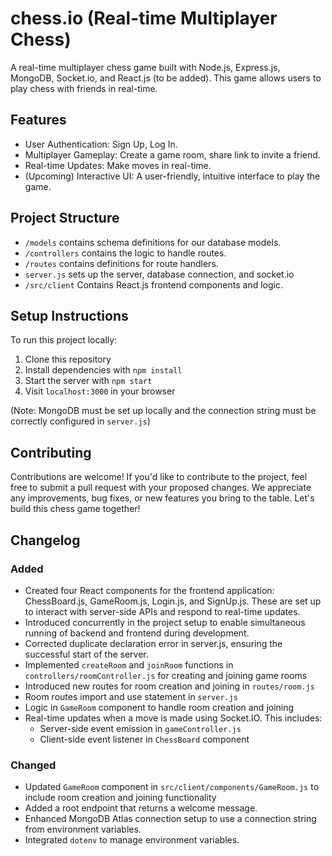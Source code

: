 # chess.io (Real-time Multiplayer Chess)

A real-time multiplayer chess game built with Node.js, Express.js, MongoDB, Socket.io, and React.js (to be added). This game allows users to play chess with friends in real-time.

## Features

- User Authentication: Sign Up, Log In.
- Multiplayer Gameplay: Create a game room, share link to invite a friend.
- Real-time Updates: Make moves in real-time.
- (Upcoming) Interactive UI: A user-friendly, intuitive interface to play the game.

## Project Structure

- `/models` contains schema definitions for our database models.
- `/controllers` contains the logic to handle routes.
- `/routes` contains definitions for route handlers.
- `server.js` sets up the server, database connection, and socket.io
- `/src/client` Contains React.js frontend components and logic.

## Setup Instructions

To run this project locally:

1. Clone this repository
2. Install dependencies with `npm install`
3. Start the server with `npm start`
4. Visit `localhost:3000` in your browser

(Note: MongoDB must be set up locally and the connection string must be correctly configured in `server.js`)

## Contributing

Contributions are welcome! If you'd like to contribute to the project, feel free to submit a pull request with your proposed changes. We appreciate any improvements, bug fixes, or new features you bring to the table. Let's build this chess game together!

## Changelog
### Added
- Created four React components for the frontend application: ChessBoard.js, GameRoom.js, Login.js, and SignUp.js. These are set up to interact with server-side APIs and respond to real-time updates.
- Introduced concurrently in the project setup to enable simultaneous running of backend and frontend during development.
- Corrected duplicate declaration error in server.js, ensuring the successful start of the server.
- Implemented `createRoom` and `joinRoom` functions in `controllers/roomController.js` for creating and joining game rooms
- Introduced new routes for room creation and joining in `routes/room.js`
- Room routes import and use statement in `server.js`
- Logic in `GameRoom` component to handle room creation and joining
- Real-time updates when a move is made using Socket.IO. This includes:
    - Server-side event emission in `gameController.js`
    - Client-side event listener in `ChessBoard` component

### Changed
- Updated `GameRoom` component in `src/client/components/GameRoom.js` to include room creation and joining functionality
- Added a root endpoint that returns a welcome message.
- Enhanced MongoDB Atlas connection setup to use a connection string from environment variables.
- Integrated `dotenv` to manage environment variables.

